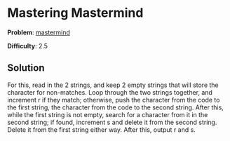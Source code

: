 # Mastering Mastermind

**Problem**: [mastermind](https://open.kattis.com/problems/mastermind)

**Difficulty**: 2.5

## Solution

For this, read in the 2 strings, and keep 2 empty strings that will store the character for non-matches. Loop through the two strings together, and increment r if they match; otherwise, push the character from the code to the first string, the character from the code to the second string. After this, while the first string is not empty, search for a character from it in the second string; if found, increment s and delete it from the second string. Delete it from the first string either way. After this, output r and s.
